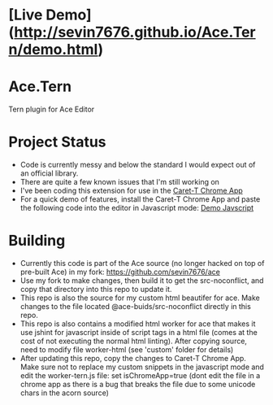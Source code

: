 [Live Demo] (http://sevin7676.github.io/Ace.Tern/demo.html)
========

Ace.Tern
========

Tern plugin for Ace Editor


Project Status
============

 - Code is currently messy and below the standard I would expect out of an official library.
 - There are quite a few known issues that I'm still working on
 - I've been coding this extension for use in the [Caret-T Chrome App](https://chrome.google.com/webstore/detail/caret-t/agiednhnlghobdgpgfdnbdaflnngmoij)
 - For a quick demo of features, install the Caret-T Chrome App and paste the following code into the editor in Javascript mode: [Demo Javscript](https://raw.githubusercontent.com/sevin7676/Ace.Tern/master/DemoJavascript.js)
 

Building
============
 - Currently this code is part of the Ace source (no longer hacked on top of pre-built Ace) in my fork: https://github.com/sevin7676/ace
 - Use my fork to make changes, then build it to get the src-noconflict, and copy that directory into this repo to update it.
 - This repo is also the source for my custom html beautifer for ace. Make changes to the file located @ace-buids/src-noconflict directly in this repo.
 - This repo is also contains a modified html worker for ace that makes it use jshint for javascript inside of script tags in a html file (comes at the cost of not executing the normal html linting). After copying source, need to modify file worker-html (see 'custom' folder for details)
 - After updating this repo, copy the changes to Caret-T Chrome App. Make sure not to replace my custom snippets in the javascript mode and edit the worker-tern.js file: set isChromeApp=true (dont edit the file in a chrome app as there is a bug that breaks the file due to some unicode chars in the acorn source)


